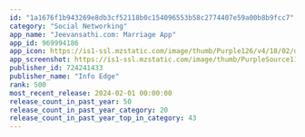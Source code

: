 ```yaml
---
id: "1a1676f1b943269e8db3cf52118b0c154096553b58c2774407e59a00b8b9fcc7"
category: "Social Networking"
app_name: "Jeevansathi.com: Marriage App"
app_id: 969994186
app_icon: https://is1-ssl.mzstatic.com/image/thumb/Purple126/v4/18/02/d9/1802d952-d7a7-34f8-a1ee-30181d5dcd07/AppIcon-0-0-1x_U007emarketing-0-7-0-85-220.png/1024x1024bb.png
app_screenshot: https://is1-ssl.mzstatic.com/image/thumb/PurpleSource116/v4/e1/05/a1/e105a18a-f07c-37ec-29b1-16fd07d9915a/f4d088b8-f0fa-4c7a-ae7f-e8f3b2dd44e5_App_Store_-_Larger_1.png/1284x2778bb.png
publisher_id: 724241433
publisher_name: "Info Edge"
rank: 500
most_recent_release: 2024-02-01 00:00:00
release_count_in_past_year: 50
release_count_in_past_year_category: 20
release_count_in_past_year_top_in_category: 43
---
```

